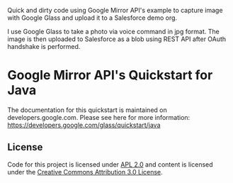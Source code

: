 Quick and dirty code using Google Mirror API's example to capture image with Google Glass and upload it to a Salesforce demo org.

I use Google Glass to take a photo via voice command in jpg format. The image is then uploaded to Salesforce as a blob using REST API after OAuth handshake is performed.







Google Mirror API's Quickstart for Java
========================

The documentation for this quickstart is maintained on developers.google.com.
Please see here for more information:
https://developers.google.com/glass/quickstart/java

## License
Code for this project is licensed under [APL 2.0](http://www.apache.org/licenses/LICENSE-2.0.html)
and content is licensed under the
[Creative Commons Attribution 3.0 License](http://creativecommons.org/licenses/by/3.0/).
